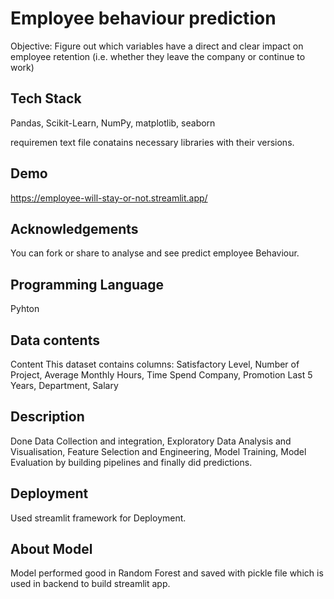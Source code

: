 
# Employee behaviour prediction

Objective: Figure out which variables have a direct and clear impact on employee retention (i.e. whether they leave the company or continue to work)


## Tech Stack

Pandas, Scikit-Learn, NumPy, matplotlib, seaborn 

requiremen text file conatains necessary libraries with their versions.


## Demo


https://employee-will-stay-or-not.streamlit.app/
## Acknowledgements

You can fork or share to analyse and see predict employee Behaviour.


## Programming Language  
Pyhton
## Data contents
Content
This dataset contains columns: Satisfactory Level, Number of Project, Average Monthly Hours, Time Spend Company, Promotion Last 5
Years, Department, Salary
## Description

Done Data Collection and integration, Exploratory Data Analysis and Visualisation, Feature Selection and Engineering, Model Training, Model Evaluation by building pipelines and finally did predictions.
## Deployment

Used streamlit framework for Deployment.


## About Model

Model performed good in Random Forest and saved with pickle file which is used in backend to build streamlit app.
